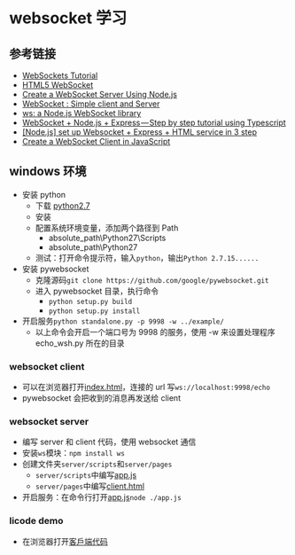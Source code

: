 # websocket 学习

## 参考链接

- [WebSockets Tutorial](https://www.tutorialspoint.com/websockets/index.htm)
- [HTML5 WebSocket](http://www.runoob.com/html/html5-websocket.html)
- [Create a WebSocket Server Using Node.js](https://www.dotnetcurry.com/nodejs/1220/create-web-socket-server-nodejs-for-real-time)
- [WebSocket : Simple client and Server](https://blog.revathskumar.com/2015/08/websockets-simple-client-and-server.html)
- [ws: a Node.js WebSocket library](https://github.com/websockets/ws)
- [WebSocket + Node.js + Express — Step by step tutorial using Typescript](https://medium.com/factory-mind/websocket-node-js-express-step-by-step-using-typescript-725114ad5fe4)
- [[Node.js] set up Websocket + Express + HTML service in 3 step](https://hackernoon.com/nodejs-web-socket-example-tutorial-send-message-connect-express-set-up-easy-step-30347a2c5535)
- [Create a WebSocket Client in JavaScript](https://www.pegaxchange.com/2018/03/23/websocket-client/)

## windows 环境

- 安装 python
  - 下载 [python2.7](https://www.python.org/ftp/python/2.7.15/python-2.7.15.amd64.msi)
  - 安装
  - 配置系统环境变量，添加两个路径到 Path
    - absolute_path\Python27\Scripts
    - absolute_path\Python27
  - 测试：打开命令提示符，输入`python`，输出`Python 2.7.15......`
- 安装 pywebsocket
  - 克隆源码`git clone https://github.com/google/pywebsocket.git`
  - 进入 pywebsocket 目录，执行命令
    - `python setup.py build`
    - `python setup.py install`
- 开启服务`python standalone.py -p 9998 -w ../example/`
  - 以上命令会开启一个端口号为 9998 的服务，使用 -w 来设置处理程序 echo_wsh.py 所在的目录

### websocket client

- 可以在浏览器打开[index.html](./client/index.html)，连接的 url 写`ws://localhost:9998/echo`
- pywebsocket 会把收到的消息再发送给 client

### websocket server

- 编写 server 和 client 代码，使用 websocket 通信
- 安装`ws`模块：`npm install ws`
- 创建文件夹`server/scripts`和`server/pages`
  - `server/scripts`中编写[app.js](./server/scripts/app.js)
  - `server/pages`中编写[client.html](./server/pages/client.html)
- 开启服务：在命令行打开[app.js](./server/scripts/app.js)`node ./app.js`

### licode demo

- 在浏览器打开[客戶端代码](./client/licode.html)